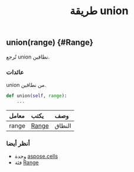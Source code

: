 ﻿---
title: طريقة union
second_title: Aspose.Cells for Python via .NET API المراجع
description:
type: docs
weight: 210
url: /ar/python-net/aspose.cells/range/union/
is_root: false
---
##  union(range) {#Range}
تُرجع union نطاقين.


###  عائدات

union من نطاقين.


```python
def union(self, range):
    ...
```


| معامل| يكتب| وصف|
| :- | :- | :- |
| range | [Range](/cells/ar/python-net/aspose.cells/range) | النطاق|



###  أنظر أيضا
* وحدة [aspose.cells](../../)
* فئة [Range](/cells/ar/python-net/aspose.cells/range)
